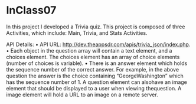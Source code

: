 # InClass07
In this project I developed a Trivia quiz. This project is composed of three Activities, which include: Main, Trivia, and Stats Activities.

API Details:
• API URL: http://dev.theappsdr.com/apis/trivia_json/index.php.
• Each object in the question array will contain a text element, and a choices element.
The choices element has an array of choice elements (number of choices is
variable).
• There is an answer element which holds the sequence number of the correct answer.
For example, in the above question the answer is the choice containing “GeorgeWashington” which has the sequence number of 1. A question element can alsohave an image element that should be displayed to a user when viewing thequestion. A image element will hold a URL to an image on a remote server. 
